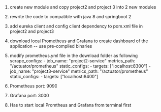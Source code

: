 1. create new module and copy project2 and project 3 into 2 new modules
2. rewrite the code to compatible with java 8 and springboot 2
3. add eureka client and config client dependency to pom.xml file in project2 and project3





10. download local Prometheus and Grafana to create dashboard of the application -- use pre-complied binaries
11. modify prometheus.yml file in the download folder as following
    scrape_configs:
        - job_name: "project2-service"
          metrics_path: "/actuator/prometheus"
          static_configs:
        - targets: ["localhost:8300"]
        - job_name: "project3-service"
          metrics_path: "/actuator/prometheus"
          static_configs:
        - targets: ["localhost:8400"]
12. Prometheus port: 9090
13. Grafana port: 3000
14. Has to start local Promtheus and Grafana from terminal first